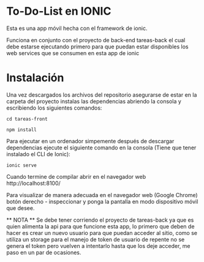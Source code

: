 # To-Do-List en IONIC

Esta es una app móvil hecha con el framework de ionic.

Funciona en conjunto con el proyecto de back-end tareas-back el cual debe estarse ejecutando primero para que puedan estar disponibles los web services que se consumen en esta app de ionic

# Instalación

Una vez descargados los archivos del repositorio asegurarse de estar en la carpeta del proyecto instalas las dependencias abriendo la consola y escribiendo los siguientes comandos:

```
cd tareas-front

```

```
npm install

```

Para ejecutar en un ordenador simpemente después de descargar dependencias ejecute el siguiente comando en la consola (Tiene que tener instalado el CLI de Ionic):

```
ionic serve
 ```


 Cuando termine de compilar abrir en el navegador web http://localhost:8100/

Para visualizar de manera adecuada en el navegador web (Google Chrome) botón derecho -
inspeccionar y ponga la pantalla en modo dispositivo móvil que desee.


** NOTA ** Se debe tener corriendo el proyecto de tareas-back ya que es quien alimenta la api para que funcione esta app, lo primero que deben de hacer es crear un nuevo usuario para que puedan acceder al sitio, como se utiliza un storage para el manejo de token de usuario de repente no se genera el token pero vuelven a intentarlo hasta que los deje acceder, me paso en un par de ocasiones.